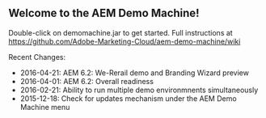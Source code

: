 Welcome to the AEM Demo Machine!
-----------------------------------------------------------------------
Double-click on demomachine.jar to get started.
Full instructions at https://github.com/Adobe-Marketing-Cloud/aem-demo-machine/wiki

Recent Changes:
- 2016-04-21: AEM 6.2: We-Rerail demo and Branding Wizard preview
- 2016-04-01: AEM 6.2: Overall readiness
- 2016-02-21: Ability to run multiple demo environmnents simultaneously
- 2015-12-18: Check for updates mechanism under the AEM Demo Machine menu



